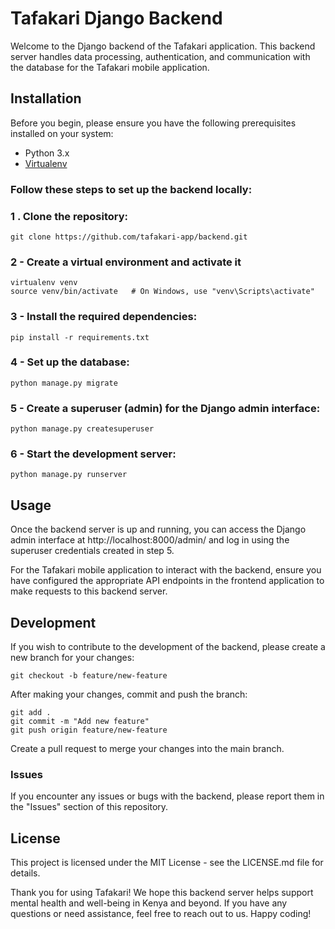 # Tafakari Django Backend


Welcome to the Django backend of the Tafakari application. This backend server handles data processing, authentication, and communication with the database for the Tafakari mobile application.


## Installation
Before you begin, please ensure you have the following prerequisites installed on your system:

- Python 3.x
- [Virtualenv](https://virtualenv.pypa.io/en/latest/installation.html)

### Follow these steps to set up the backend locally:

### 1 . Clone the repository:
```
git clone https://github.com/tafakari-app/backend.git
```

### 2 - Create a virtual environment and activate it

```
virtualenv venv
source venv/bin/activate   # On Windows, use "venv\Scripts\activate"
```

### 3 -  Install the required dependencies:

```
pip install -r requirements.txt
```

### 4 - Set up the database:
```
python manage.py migrate
```

### 5 - Create a superuser (admin) for the Django admin interface:
```
python manage.py createsuperuser
```

### 6 - Start the development server:
```
python manage.py runserver
```


## Usage

Once the backend server is up and running, you can access the Django admin interface at http://localhost:8000/admin/ and log in using the superuser credentials created in step 5.

For the Tafakari mobile application to interact with the backend, ensure you have configured the appropriate API endpoints in the frontend application to make requests to this backend server.


## Development

If you wish to contribute to the development of the backend, please create a new branch for your changes:


```
git checkout -b feature/new-feature
```

After making your changes, commit and push the branch:

```
git add .
git commit -m "Add new feature"
git push origin feature/new-feature
```

Create a pull request to merge your changes into the main branch.



### Issues
If you encounter any issues or bugs with the backend, please report them in the "Issues" section of this repository.


## License
This project is licensed under the MIT License - see the LICENSE.md file for details.

Thank you for using Tafakari! We hope this backend server helps support mental health and well-being in Kenya and beyond. If you have any questions or need assistance, feel free to reach out to us. Happy coding!



